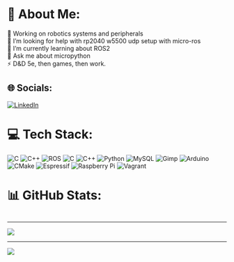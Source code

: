 # 💫 About Me:
🔭 Working on robotics systems and peripherals<br>🤝 I’m looking for help with rp2040 w5500 udp setup with micro-ros<br>🌱 I’m currently learning about ROS2<br>💬 Ask me about micropython<br>⚡ D&D 5e, then games, then work.

## 🌐 Socials:
[![LinkedIn](https://img.shields.io/badge/LinkedIn-%230077B5.svg?logo=linkedin&logoColor=white)](https://linkedin.com/in/eaglefield) 

# 💻 Tech Stack:
![C](https://img.shields.io/badge/c-%2300599C.svg?style=for-the-badge&logo=c&logoColor=white) ![C++](https://img.shields.io/badge/c++-%2300599C.svg?style=for-the-badge&logo=c%2B%2B&logoColor=white) ![ROS](https://img.shields.io/badge/ros-%230A0FF9.svg?style=for-the-badge&logo=ros&logoColor=white) ![C](https://img.shields.io/badge/c-%2300599C.svg?style=for-the-badge&logo=c&logoColor=white) ![C++](https://img.shields.io/badge/c++-%2300599C.svg?style=for-the-badge&logo=c%2B%2B&logoColor=white) ![Python](https://img.shields.io/badge/python-3670A0?style=for-the-badge&logo=python&logoColor=ffdd54) ![MySQL](https://img.shields.io/badge/mysql-4479A1.svg?style=for-the-badge&logo=mysql&logoColor=white) ![Gimp](https://img.shields.io/badge/Gimp-657D8B?style=for-the-badge&logo=gimp&logoColor=FFFFFF) ![Arduino](https://img.shields.io/badge/-Arduino-00979D?style=for-the-badge&logo=Arduino&logoColor=white) ![CMake](https://img.shields.io/badge/CMake-%23008FBA.svg?style=for-the-badge&logo=cmake&logoColor=white) ![Espressif](https://img.shields.io/badge/espressif-E7352C.svg?style=for-the-badge&logo=espressif&logoColor=white) ![Raspberry Pi](https://img.shields.io/badge/-RaspberryPi-C51A4A?style=for-the-badge&logo=Raspberry-Pi) ![Vagrant](https://img.shields.io/badge/vagrant-%231563FF.svg?style=for-the-badge&logo=vagrant&logoColor=white) 
# 📊 GitHub Stats:
<picture>
  <source media="(prefers-color-scheme: dark)" srcset="https://github-readme-streak-stats.herokuapp.com/?user=hav23&theme=dark&hide_border=false">
  <source media="(prefers-color-scheme: light)" srcset="https://github-readme-streak-stats.herokuapp.com/?user=hav23&theme=light&hide_border=false">
  <img alt="">
</picture>
<br>
<picture>
  <source media="(prefers-color-scheme: dark)" srcset="https://github-readme-stats.vercel.app/api/top-langs/?username=hav23&theme=dark&hide_border=false&include_all_commits=true&count_private=true&layout=compact">
  <source media="(prefers-color-scheme: light)" srcset="https://github-readme-stats.vercel.app/api/top-langs/?username=hav23&theme=light&hide_border=false&include_all_commits=true&count_private=true&layout=compact">
  <img alt="">
</picture>

---
[![](https://visitcount.itsvg.in/api?id=hav23&icon=5&color=0)](https://visitcount.itsvg.in)

---

[![](https://www.torn.com/sigs/9_2325963.png)](https://www.torn.com/2325963)
